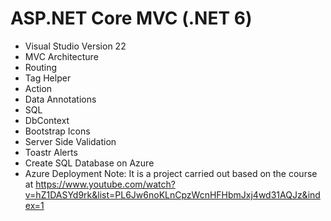 # ASP.NET Core MVC (.NET 6)
- Visual Studio Version 22
- MVC Architecture
- Routing
- Tag Helper
- Action
- Data Annotations
- SQL
- DbContext
- Bootstrap Icons
- Server Side Validation
- Toastr Alerts
- Create SQL Database on Azure
- Azure Deployment
Note: It is a project carried out based on the course at https://www.youtube.com/watch?v=hZ1DASYd9rk&list=PL6Jw6noKLnCpzWcnHFHbmJxj4wd31AQJz&index=1
